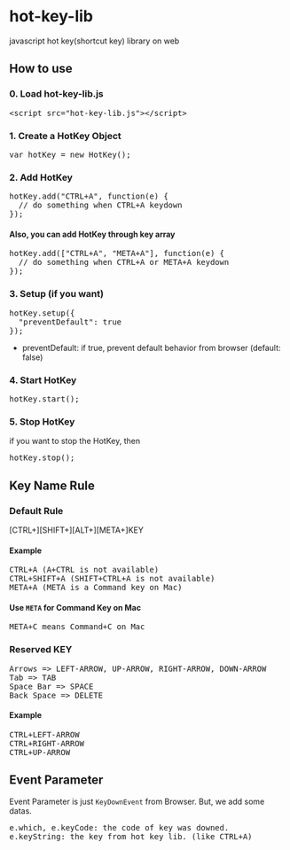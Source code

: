 # hot-key-lib
javascript hot key(shortcut key) library on web

## How to use

### 0. Load hot-key-lib.js
<pre>
&lt;script src="hot-key-lib.js"&gt;&lt;/script&gt;
</pre>

### 1. Create a HotKey Object
<pre>
var hotKey = new HotKey();
</pre>


### 2. Add HotKey
<pre>
hotKey.add("CTRL+A", function(e) {
  // do something when CTRL+A keydown
});
</pre>

#### Also, you can add HotKey through key array
<pre>
hotKey.add(["CTRL+A", "META+A"], function(e) {
  // do something when CTRL+A or META+A keydown
});
</pre>

### 3. Setup (if you want)
<pre>
hotKey.setup({
  "preventDefault": true
});
</pre>

* preventDefault: if true, prevent default behavior from browser (default: false)


### 4. Start HotKey
<pre>
hotKey.start();
</pre>

### 5. Stop HotKey
if you want to stop the HotKey, then
<pre>
hotKey.stop();
</pre>

## Key Name Rule

### Default Rule

[CTRL+][SHIFT+][ALT+][META+]KEY

#### Example
<pre>
CTRL+A (A+CTRL is not available)
CTRL+SHIFT+A (SHIFT+CTRL+A is not available)
META+A (META is a Command key on Mac)
</pre>

#### Use `META` for Command Key on Mac
<pre>
META+C means Command+C on Mac
</pre>

### Reserved KEY
<pre>
Arrows => LEFT-ARROW, UP-ARROW, RIGHT-ARROW, DOWN-ARROW
Tab => TAB
Space Bar => SPACE
Back Space => DELETE
</pre>

#### Example
<pre>
CTRL+LEFT-ARROW
CTRL+RIGHT-ARROW
CTRL+UP-ARROW
</pre>

## Event Parameter
Event Parameter is just `KeyDownEvent` from Browser. But, we add some datas.  
<pre>
e.which, e.keyCode: the code of key was downed.
e.keyString: the key from hot key lib. (like CTRL+A)
</pre>
